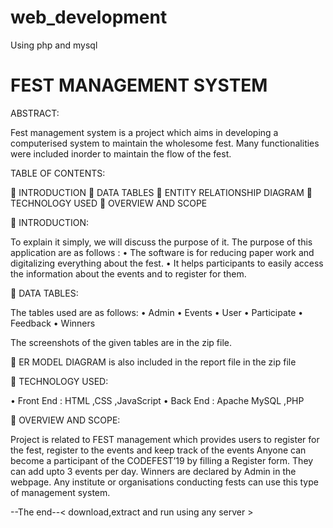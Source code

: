# web_development
Using php and mysql

# FEST MANAGEMENT SYSTEM

ABSTRACT:

Fest management system is a project which aims in developing a computerised system to maintain the wholesome fest.
Many functionalities were included inorder to maintain the flow of the fest.


TABLE OF CONTENTS:

	INTRODUCTION
	DATA TABLES
	ENTITY RELATIONSHIP DIAGRAM
	TECHNOLOGY USED
	OVERVIEW AND SCOPE


	INTRODUCTION:

To explain it simply, we will discuss the purpose of it. 
The purpose of this application are as follows : 
• The software is for reducing paper work and digitalizing everything about the fest. 
• It helps participants to easily access the information about the events and to register for them.


	DATA TABLES:

The tables used are as follows:
•	Admin
•	Events
•	User
•	Participate
•	Feedback
•	Winners
 
 
The screenshots of the given tables are in the zip file.


	ER MODEL DIAGRAM is also included in the report file in the zip file


	TECHNOLOGY USED:

•	Front End :  HTML ,CSS ,JavaScript
•	Back End : Apache MySQL ,PHP



	OVERVIEW AND SCOPE:

Project is related to FEST management which provides users to register for the fest, register to the events and keep track of the events
Anyone can become a participant of the CODEFEST’19 by filling a Register form.
They can add upto 3 events per day.
Winners are declared by Admin in the webpage.
Any institute or organisations conducting fests can use this type of management system. 

--The end--< download,extract and run using any server >
